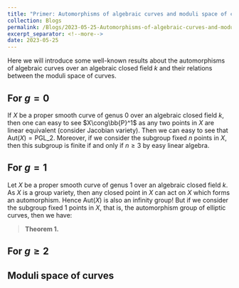 ```yaml
---
title: "Primer: Automorphisms of algebraic curves and moduli space of curves"
collection: Blogs
permalink: /Blogs/2023-05-25-Automorphisms-of-algebraic-curves-and-moduli-space-of-curves
excerpt_separator: <!--more-->
date: 2023-05-25
---
```

Here we will introduce some well-known results about the automorphisms of algebraic curves over an algebraic closed field $k$ and their relations between the moduli space of curves.
<!--more-->

## For $g=0$
If $X$ be a proper smooth curve of genus $0$ over an algebraic closed field $k$, then one can easy to see $X\cong\bb{P}^1$ as any two points in $X$ are linear equivalent (consider Jacobian variety). Then we can easy to see that $\mathrm{Aut}(X)=\mathrm{PGL}\_2$. Moreover, if we consider the subgroup fixed $n$ points in $X$, then this subgroup is finite if and only if $n\geq 3$ by easy linear algebra.

## For $g=1$
Let $X$ be a proper smooth curve of genus $1$ over an algebraic closed field $k$. As $X$ is a group variety, then any closed point in $X$ can act on $X$ which forms an automorphism. Hence $\mathrm{Aut}(X)$ is also an infinity group! But if we consider the subgroup fixed $1$ points in $X$, that is, the automorphism group of elliptic curves, then we have:

> **Theorem 1.**

## For $g\geq 2$

## Moduli space of curves

